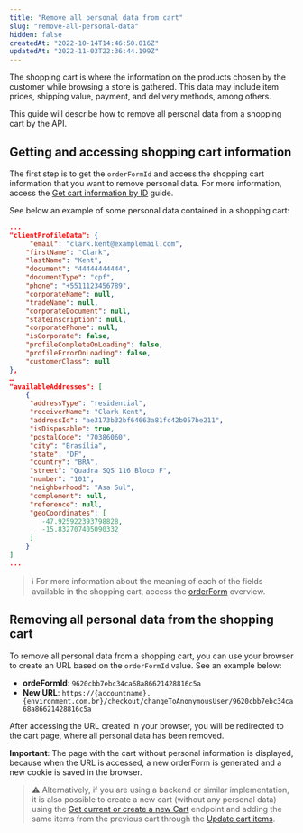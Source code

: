 ```yaml
---
title: "Remove all personal data from cart"
slug: "remove-all-personal-data"
hidden: false
createdAt: "2022-10-14T14:46:50.016Z"
updatedAt: "2022-11-03T22:36:44.199Z"
---
```

The shopping cart is where the information on the products chosen by the customer while browsing a store is gathered. This data may include item prices, shipping value, payment, and delivery methods, among others.

This guide will describe how to remove all personal data from a shopping cart by the API.

## Getting and accessing shopping cart information

The first step is to get the `orderFormId` and access the shopping cart information that you want to remove personal data. For more information, access the [Get cart information by ID](https://developers.vtex.com/docs/guides/get-cart-information-by-id) guide.

See below an example of some personal data contained in a shopping cart:

```json
...
"clientProfileData": {
     "email": "clark.kent@examplemail.com",
    "firstName": "Clark",
    "lastName": "Kent",
    "document": "44444444444",
    "documentType": "cpf",
    "phone": "+5511123456789",
    "corporateName": null,
    "tradeName": null,
    "corporateDocument": null,
    "stateInscription": null,
    "corporatePhone": null,
    "isCorporate": false,
    "profileCompleteOnLoading": false,
    "profileErrorOnLoading": false,
    "customerClass": null
},
…
"availableAddresses": [
    {
     "addressType": "residential",
     "receiverName": "Clark Kent",
     "addressId": "ae3173b32bf64663a81fc42b057be211",
     "isDisposable": true,
     "postalCode": "70386060",
     "city": "Brasília",
     "state": "DF",
     "country": "BRA",
     "street": "Quadra SQS 116 Bloco F",
     "number": "101",
     "neighborhood": "Asa Sul",
     "complement": null,
     "reference": null,
     "geoCoordinates": [
        -47.925922393798828,
        -15.832707405090332
     ]
    }
]
...
```

> ℹ️️ For more information about the meaning of each of the fields available in the shopping cart, access the [orderForm](https://developers.vtex.com/docs/guides/orderform-fields) overview.

## Removing all personal data from the shopping cart

To remove all personal data from a shopping cart, you can use your browser to create an URL based on the  `orderFormId` value. See an example below:

- **ordeFormId**: `9620cbb7ebc34ca68a86621428816c5a`
- **New URL**: `https://{accountname}.{environment.com.br}/checkout/changeToAnonymousUser/9620cbb7ebc34ca68a86621428816c5a`

After accessing the URL created in your browser, you will be redirected to the cart page, where all personal data has been removed.

**Important**: The page with the cart without personal information is displayed, because when the URL is accessed, a new orderForm is generated and a new cookie is saved in the browser.

>⚠️ Alternatively, if you are using a backend or similar implementation, it is also possible to create a new cart (without any personal data) using the [Get current or create a new Cart](https://developers.vtex.com/docs/api-reference/checkout-api#get-/api/checkout/pub/orderForm) endpoint and adding the same items from the previous cart through the [Update cart items](https://developers.vtex.com/docs/api-reference/checkout-api#post-/api/checkout/pub/orderForm/-orderFormId-/items/update).
